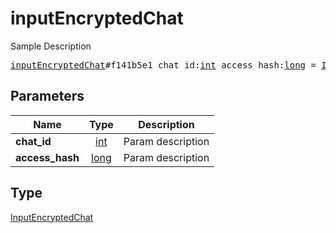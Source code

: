 # inputEncryptedChat

Sample Description

<pre>
<a href="../constructor/inputEncryptedChat.md">inputEncryptedChat</a>#f141b5e1 chat_id:<a href="../type/int.md">int</a> access_hash:<a href="../type/long.md">long</a> = <a href="../type/InputEncryptedChat.md">InputEncryptedChat</a>;
</pre>
## Parameters

| Name | Type | Description |
|------|:----:|-------------|
| **chat_id** | <a href="../type/int.md">int</a> | Param description |
| **access_hash** | <a href="../type/long.md">long</a> | Param description |

## Type

<a href="../type/InputEncryptedChat.md">InputEncryptedChat</a>
